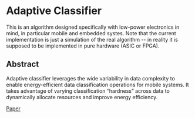 # Adaptive Classifier

This is an algorithm designed specifically with low-power electronics in mind, in particular mobile and embedded systes. Note that the current implementation is just a simulation of the real algorithm -- in reality it is supposed to be implemented in pure hardware (ASIC or FPGA).

## Abstract
Adaptive classifier leverages the wide variability in data complexity to enable energy-efficient data classification operations for mobile systems. It takes advantage of varying classification “hardness” across data to dynamically allocate resources and improve energy efficiency. 

[Paper](http://people.bu.edu/joshi/files/Takhirov-ISLPED-2016.pdf)
